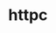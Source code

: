 # httpc

<!--

TODO
- make sure logging req/res is consistent with reality (re-printing outside of Fprint)
- implement timeout in client
- implement file read/write in httpfs
- add more status codes/messages
- add worker pool to handle requests instead of 1:1 goroutines

file:///home/g-harel/go/src/github.com/g-harel/http/httpc/assignment.pdf
https://www.w3.org/Protocols/HTTP/1.0/spec.html

http://aimanhanna.com/concordia/comp445/index.htm
https://about.sourcegraph.com/go/gophercon-2018-implementing-a-network-protocol-in-go/

 -->
